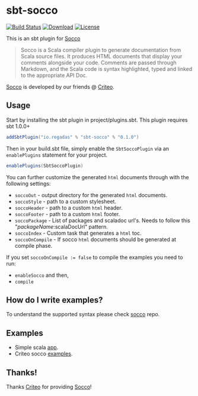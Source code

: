# sbt-socco
[![Build Status](https://travis-ci.com/regadas/sbt-socco.svg?branch=master)](https://travis-ci.com/regadas/sbt-socco)
[![Download](https://api.bintray.com/packages/regadas/sbt-plugins/sbt-socco/images/download.svg)](https://bintray.com/regadas/sbt-plugins/sbt-socco/_latestVersion)
[![License](http://img.shields.io/:license-apache-blue.svg)](http://www.apache.org/licenses/LICENSE-2.0.html)

This is an sbt plugin for [Socco]

> Socco is a Scala compiler plugin to generate documentation from Scala source files.
  It produces HTML documents that display your comments alongside your code. Comments are passed through Markdown, and the Scala code is syntax highlighted, typed and linked to the appropriate API Doc.
  
[Socco] is developed by our friends @ [Criteo].

## Usage

Start by installing the sbt plugin in project/plugins.sbt. This plugin requires sbt 1.0.0+

```scala
addSbtPlugin("io.regadas" % "sbt-socco" % "0.1.0")
```

Then in your build.sbt file, simply enable the `SbtSoccoPlugin` via an `enablePlugins` statement for your project.

```scala
enablePlugins(SbtSoccoPlugin)
```

You can further customize the generated `html` documents through with the following settings:  

* `soccoOut` - output directory for the generated `html` documents.
* `soccoStyle` - path to a custom stylesheet.
* `soccoHeader` - path to a custom `html` header.
* `soccoFooter` - path to a custom `html` footer.
* `soccoPackage` - List of packages and scaladoc url's. Needs to follow this "$packageName:$scalaDocUrl" pattern.
* `soccoIndex` - Custom task that generates a `html` toc.
* `soccoOnCompile` - If socco `html` documents should be generated at compile phase.

If you set `soccoOnCompile := false` to compile the examples you need to run:

* `enableSocco` and then,
* `compile`

## How do I write examples?

To understand the supported syntax please check [socco](https://github.com/criteo/socco#syntax) repo.

## Examples

* Simple scala [app](http://gh.regadas.io/sbt-socco/Example.scala.html).
* Criteo socco [examples](https://github.com/criteo/socco#examples).

## Thanks!

Thanks [Criteo] for providing [Socco]!

[Criteo]: https://github.com/criteo
[Socco]: https://github.com/criteo/socco